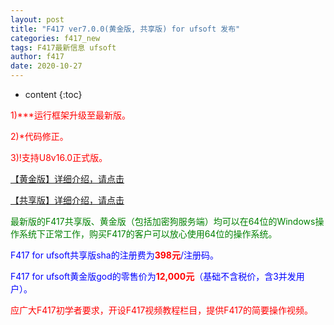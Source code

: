 ```yaml
---
layout: post
title: "F417 ver7.0.0(黄金版, 共享版) for ufsoft 发布"
categories: f417_new
tags: F417最新信息 ufsoft
author: f417
date: 2020-10-27
---
```


* content
{:toc}



<p><font color="red">1)***运行框架升级至最新版。</font></p>

<p><font color="red">2)*代码修正。</font></p>

<p><font color="red">3)!支持U8v16.0正式版。</font></p>


[【黄金版】详细介绍，请点击](/blog/f417_uf_gold)

[【共享版】详细介绍，请点击](/blog/f417_uf_share)

<p><font color="green">最新版的F417共享版、黄金版（包括加密狗服务端）均可以在64位的Windows操作系统下正常工作，购买F417的客户可以放心使用64位的操作系统。</font></p>

<p><font color="blue">F417 for ufsoft共享版sha的注册费为<font color="red"><b>398元</b></font>/注册码。</font></p>

<p><font color="blue">F417 for ufsoft黄金版god的零售价为<font color="red"><b>12,000元</b></font>（基础不含税价，含3并发用户）。</font></p>

<p><font color="red">应广大F417初学者要求，开设F417视频教程栏目，提供F417的简要操作视频。</font></p>
